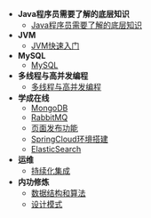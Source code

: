 - **Java程序员需要了解的底层知识**
    - [Java程序员需要了解的底层知识](架构进阶/Java程序员需要了解的底层知识/)
- **JVM**
    - [JVM快速入门](JVM/JVM快速入门/)
- **MySQL**
    - [MySQL](MySQL/)
- **多线程与高并发编程**
    - [多线程与高并发编程](多线程与高并发编程/)
- **学成在线** 
    - [MongoDB](学成在线/环境学习及搭建/MongoDB/)
    - [RabbitMQ](学成在线/环境学习及搭建/RabbitMQ/)
    - [页面发布功能](学成在线/环境学习及搭建/页面发布功能/)
    - [SpringCloud环境搭建](学成在线/环境学习及搭建/SpringCloud/)
    - [ElasticSearch](学成在线/环境学习及搭建/ElasticSearch/)
- **运维** 
    - [持续化集成](运维/持续集成/)    
- **内功修炼**     
    - [数据结构和算法](数据结构与算法/base/)
    - [设计模式](设计模式/)